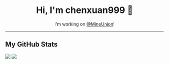 <div align="center">
  <h1>Hi, I'm chenxuan999 👋</h1>
  <p>I'm working on <a href="//github.com/MineUnion">@MineUnion</a>!</p>
</div>

---
## My GitHub Stats
<img src="https://vercel.mudev.eu.org/api?username=chenxuan999&show_icons=true&theme=tokyonight&show=reviews,discussions_started,discussions_answered,prs_merged,prs_merged_percen" />
<img src="https://vercel.mudev.eu.org/api/top-langs?username=chenxuan999&layout=compact&langs_count=8&card_width=320" />

